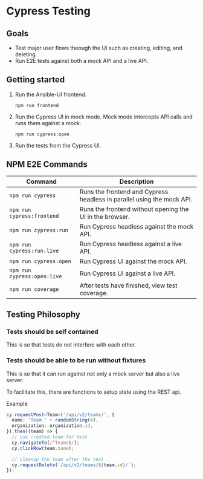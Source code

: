 # Cypress Testing

## Goals

- Test major user flows theough the UI such as creating, editing, and deleting.
- Run E2E tests against both a mock API and a live API.

## Getting started

1. Run the Ansible-UI frontend.

   ```
   npm run frontend
   ```

2. Run the Cypress UI in mock mode. Mock mode intercepts API calls and runs them against a mock.

   ```
   npm run cypress:open
   ```

3. Run the tests from the Cypress UI.

## NPM E2E Commands

| Command                     | Description                                                            |
| --------------------------- | ---------------------------------------------------------------------- |
| `npm run cypress`           | Runs the frontend and Cypress headless in parallel using the mock API. |
| `npm run cypress:frontend`  | Runs the frontend without opening the UI in the browser.               |
| `npm run cypress:run`       | Run Cypress headless against the mock API.                             |
| `npm run cypress:run:live`  | Run Cypress headless against a live API.                               |
| `npm run cypress:open`      | Run Cypress UI against the mock API.                                   |
| `npm run cypress:open:live` | Run Cypress UI against a live API.                                     |
| `npm run coverage`          | After tests have finished, view test coverage.                         |

## Testing Philosophy

### Tests should be self contained

This is so that tests do not interfere with each other.

### Tests should be able to be run without fixtures

This is so that it can run against not only a mock server but also a live server.

To facilitate this, there are functions to setup state using the REST api.

Example

```ts
cy.requestPost<Team>('/api/v2/teams/', {
  name: 'Team ' + randomString(4),
  organization: organization.id,
}).then((team) => {
  // use created team for test
  cy.navigateTo(/^Teams$/);
  cy.clickRow(team.name);

  // cleanup the team after the test
  cy.requestDelete(`/api/v2/teams/${team.id}/`);
});
```
